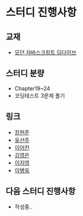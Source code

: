 # 스터디 진행사항

## 교재
- [모던 자바스크립트 딥다이브](https://www.aladin.co.kr/shop/wproduct.aspx?ItemId=251552545)

## 스터디 분량
- Chapter19~24
- 코딩테스트 3문제 풀기

## 링크
- [장현준](장현준.md)
- [유선주]()
- [이어진]()
- [김영은]()
- [이지영]()
- [이병욱]()

## 다음 스터디 진행사항
- 작성중..
